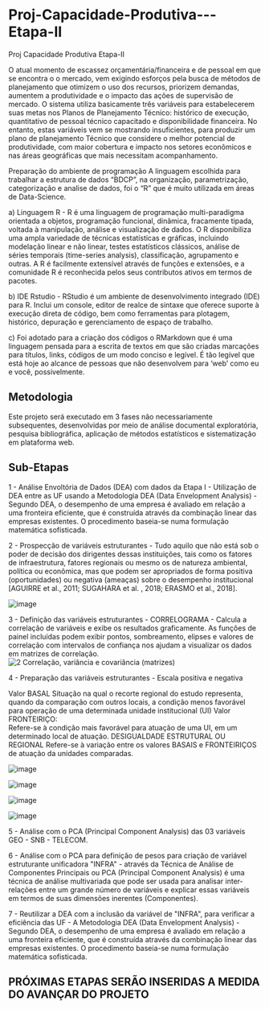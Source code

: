 # Proj-Capacidade-Produtiva---Etapa-II

Proj Capacidade Produtiva Etapa-II

O atual momento de escassez orçamentária/financeira e de pessoal em que se encontra o o mercado, vem exigindo esforços pela busca de métodos de planejamento que otimizem o uso dos recursos, priorizem demandas, aumentem a produtividade e o impacto das ações de supervisão de mercado. O sistema utiliza basicamente três variáveis para estabelecerem suas metas nos Planos de Planejamento Técnico: histórico de execução, quantitativo de pessoal técnico capacitado e disponibilidade financeira.
No entanto, estas variáveis vem se mostrando insuficientes, para produzir um plano de planejamento Técnico que considere o melhor potencial de produtividade, com maior cobertura e impacto nos setores econômicos e nas áreas geográficas que mais necessitam acompanhamento.

Preparação do ambiente de programação
A linguagem escolhida para trabalhar a estrutura de dados “BDCP”, na organização, parametrização, categorização e analise de dados, foi o “R” que é muito utilizada em áreas de Data-Science.

a) Linguagem R - R é uma linguagem de programação multi-paradigma orientada a objetos, programação funcional, dinâmica, fracamente tipada, voltada à manipulação, análise e visualização de dados. O R disponibiliza uma ampla variedade de técnicas estatísticas e gráficas, incluindo modelação linear e não linear, testes estatísticos clássicos, análise de séries temporais (time-series analysis), classificação, agrupamento e outras. A R é facilmente extensível através de funções e extensões, e a comunidade R é reconhecida pelos seus contributos ativos em termos de pacotes.

b) IDE Rstudio - RStudio é um ambiente de desenvolvimento integrado (IDE) para R. Inclui um console, editor de realce de sintaxe que oferece suporte à execução direta de código, bem como ferramentas para plotagem, histórico, depuração e gerenciamento de espaço de trabalho.

c) Foi adotado para a criação dos códigos o RMarkdown que é uma linguagem pensada para a escrita de textos em que são criadas marcações para títulos, links, códigos de um modo conciso e legível. É tão legível que está hoje ao alcance de pessoas que não desenvolvem para ‘web’ como eu e você, possivelmente.

## Metodologia
Este projeto será executado em 3 fases não necessariamente subsequentes, desenvolvidas por meio de análise documental exploratória, pesquisa bibliográfica, aplicação de métodos estatísticos e sistematização em plataforma web.

## Sub-Etapas

1 - Análise Envoltória de Dados (DEA) com dados da Etapa I - Utilização de DEA entre as UF usando a Metodologia DEA (Data Envelopment Analysis) - Segundo DEA, o desempenho de uma empresa é avaliado em relação a uma fronteira eficiente, que é construída através da combinação linear das empresas existentes. O procedimento baseia-se numa formulação matemática sofisticada.

2 - Prospecção de variáveis estruturantes - Tudo aquilo que não está sob o poder de decisão dos dirigentes dessas instituições, tais como os fatores de infraestrutura, fatores regionais ou mesmo os de natureza ambiental, política ou econômica, mas que podem ser apropriados de forma positiva (oportunidades) ou negativa (ameaças) sobre o desempenho institucional [AGUIRRE et al., 2011; SUGAHARA et al. , 2018; ERASMO et al., 2018].

![image](https://user-images.githubusercontent.com/66335171/169878897-3091c940-8be9-4f83-9f54-a5f9a2891a7e.png)

3 - Definição das variáveis estruturantes - CORRELOGRAMA  - Calcula a correlação de variáveis e exibe os resultados graficamente. As funções de painel incluídas podem exibir pontos, sombreamento, elipses e valores de correlação com intervalos de confiança nos ajudam a visualizar os dados em matrizes de correlação.
![2 Correlação, variância e covariância (matrizes)](https://user-images.githubusercontent.com/66335171/169882627-d01146cf-6aa3-4198-a6a2-eefb7b88a95a.png)

4 - Preparação das variáveis estruturantes - Escala positiva e negativa

Valor BASAL
	Situação na qual o recorte regional do estudo representa, quando da comparação com outros locais, a condição menos favorável para operação de uma determinada unidade institucional (UI)
Valor FRONTEIRIÇO:  
	Refere-se à condição mais favorável para atuação de uma UI, em um determinado local de atuação.
DESIGUALDADE ESTRUTURAL OU REGIONAL
	Refere-se à variação entre os valores BASAIS e FRONTEIRIÇOS de atuação da unidades comparadas.

![image](https://user-images.githubusercontent.com/66335171/169878785-4837af58-779a-4a04-9b33-54c7fd5a1aed.png)

![image](https://user-images.githubusercontent.com/66335171/169879028-faa4ee5b-b3bc-4779-a074-dc5f2df2f4ae.png)

![image](https://user-images.githubusercontent.com/66335171/169879187-f39dca05-2423-45ee-b5bb-5a812d444afe.png)

![image](https://user-images.githubusercontent.com/66335171/169879606-960d2ca1-590b-4307-98d0-20a5ae3d1a2f.png)

5 - Análise com o PCA (Principal Component Analysis) das 03 variáveis GEO - SNB - TELECOM.

6 - Análise com o PCA para definição de pesos para criação de variável estruturante unificadora  "INFRA" - através da Técnica de Análise de Componentes Principais ou PCA (Principal Component Analysis) é uma técnica de análise multivariada que pode ser usada para analisar inter-relações entre um grande número de variáveis e explicar essas variáveis em termos de suas dimensões inerentes (Componentes).

7 - Reutilizar a DEA com a inclusão da variável de "INFRA", para verificar a eficiência das UF - A Metodologia DEA (Data Envelopment Analysis) - Segundo DEA, o desempenho de uma empresa é avaliado em relação a uma fronteira eficiente, que é construída através da combinação linear das empresas existentes. O procedimento baseia-se numa formulação matemática sofisticada.

## PRÓXIMAS ETAPAS SERÃO INSERIDAS A MEDIDA DO AVANÇAR DO PROJETO

